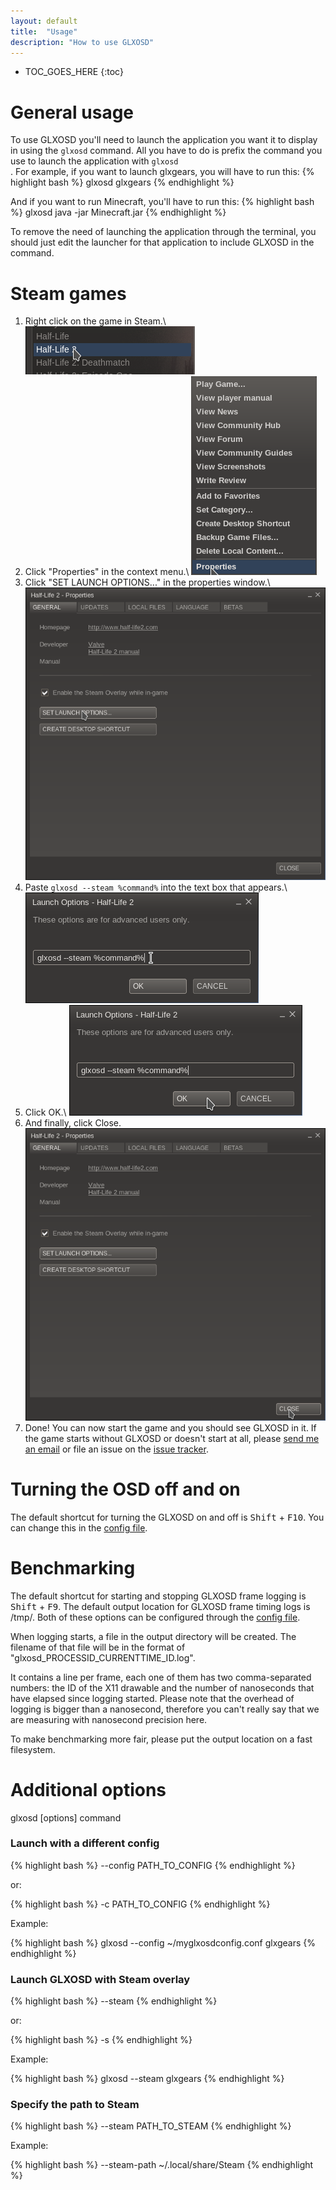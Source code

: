 ```yaml
---
layout: default
title:  "Usage"
description: "How to use GLXOSD"
---
```

* TOC_GOES_HERE
{:toc}

# General usage #

To use GLXOSD you'll need to launch the application you want it to display in using the `glxosd` command. All you have to do is prefix the command you use to launch the application with <code>glxosd </code>. For example, if you want to launch glxgears, you will have to run this:
{% highlight bash %}
glxosd glxgears
{% endhighlight %}

And if you want to run Minecraft, you'll have to run this:
{% highlight bash %}
glxosd java -jar Minecraft.jar
{% endhighlight %}

To remove the need of launching the application through the terminal, you should just edit the launcher for that application to include GLXOSD in the command.

# Steam games #

1. Right click on the game in Steam.\\
![Steam game list](img/steam/step1.png)
2. Click "Properties" in the context menu.\\
![Steam game context menu](img/steam/step2.png)
3. Click "SET LAUNCH OPTIONS..." in the properties window.\\
![The game properties window](img/steam/step3.png)
4. Paste `glxosd --steam %command%` into the text box that appears.\\
![The launch options dialog](img/steam/step4.png)
5. Click OK.\\
![The launch options dialog](img/steam/step5.png)
6. And finally, click Close.
![The game properties window](img/steam/step6.png)
7. Done! You can now start the game and you should see GLXOSD in it. If the game starts without GLXOSD or doesn't start at all, please [send me an email](mailto:nickguletskii200@gmail.com) or file an issue on the [issue tracker](https://github.com/nickguletskii/GLXOSD/issues?state=open).

# Turning the OSD off and on

The default shortcut for turning the GLXOSD on and off is <kbd>Shift</kbd> + <kbd>F10</kbd>. You can change this in the [config file]({{site.baseurl}}/faq.html#how-do-i-customise-glxosd).

# Benchmarking #

The default shortcut for starting and stopping GLXOSD frame logging is <kbd>Shift</kbd> + <kbd>F9</kbd>. The default output location for GLXOSD frame timing logs is /tmp/. Both of these options can be configured through the [config file]({{site.baseurl}}/faq.html#how-do-i-customise-glxosd).

When logging starts, a file in the output directory will be created. The filename of that file will be in the format of "glxosd_PROCESSID_CURRENTTIME_ID.log". 

It contains a line per frame, each one of them has two comma-separated numbers: the ID of the X11 drawable and the number of nanoseconds that have elapsed since logging started. Please note that the overhead of logging is bigger than a nanosecond, therefore you can't really say that we are measuring with nanosecond precision here.

To make benchmarking more fair, please put the output location on a fast filesystem.

# Additional options #

glxosd [options] command

### Launch with a different config ###
{% highlight bash %}
--config PATH_TO_CONFIG
{% endhighlight %}

or:

{% highlight bash %}
-c PATH_TO_CONFIG
{% endhighlight %}

Example:

{% highlight bash %}
glxosd --config ~/myglxosdconfig.conf glxgears
{% endhighlight %}

### Launch GLXOSD with Steam overlay ###
{% highlight bash %}
--steam
{% endhighlight %}

or:

{% highlight bash %}
-s
{% endhighlight %}

Example:

{% highlight bash %}
glxosd --steam glxgears
{% endhighlight %}

### Specify the path to Steam ###

{% highlight bash %}
--steam PATH_TO_STEAM
{% endhighlight %}

Example:

{% highlight bash %}
--steam-path ~/.local/share/Steam 
{% endhighlight %}